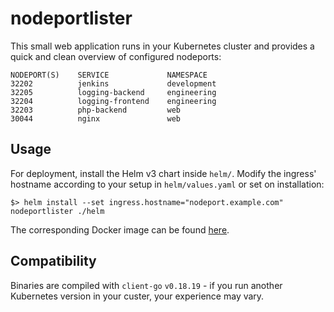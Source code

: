 # nodeportlister

This small web application runs in your Kubernetes cluster and provides a quick and clean overview of configured nodeports:

```
NODEPORT(S)    SERVICE             NAMESPACE
32202          jenkins             development
32205          logging-backend     engineering
32204          logging-frontend    engineering
32203          php-backend         web
30044          nginx               web
```

## Usage

For deployment, install the Helm v3 chart inside `helm/`. Modify the ingress' hostname according to your setup in `helm/values.yaml` or set on installation:

```
$> helm install --set ingress.hostname="nodeport.example.com" nodeportlister ./helm
```

The corresponding Docker image can be found [here](https://hub.docker.com/r/alexanderteves/nodeportlister/tags).

## Compatibility

Binaries are compiled with `client-go` `v0.18.19` - if you run another Kubernetes version in your custer, your experience may vary.
